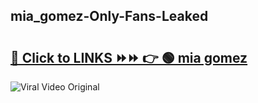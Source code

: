 
 ## mia_gomez-Only-Fans-Leaked

# <h2><a href="https://clipsfans.com/mia_gomez&ref=git">🔗 Click to LINKS ⏩⏩ 👉 🟢 mia gomez </a></h2>

<a href="https://clipsfans.com/mia_gomez&ref=git" rel="nofollow" data-target="animated-image.originalLink"><img src="https://i.ibb.co.com/xMMVF88/686577567.gif" alt="Viral Video Original" style="max-width: 100%; display: inline-block;" data-target="animated-image.originalImage"></a>
